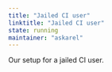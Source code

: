 ```yaml
---
title: "Jailed CI user"
linktitle: "Jailed CI user"
state: running
maintainer: "askarel"
---
```


Our setup for a jailed CI user.